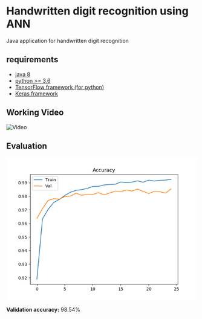 # Handwritten digit recognition using ANN
  Java application for handwritten digit recognition
## requirements
  * [java 8](https://www.oracle.com/technetwork/java/javase/downloads/jdk8-downloads-2133151.html)
  * [python >= 3.6](https://www.python.org/downloads/)
  * [TensorFlow framework (for python)](https://www.tensorflow.org/install)
  * [Keras framework](https://keras.io/)
## Working Video
  ![Video](https://drive.google.com/file/d/1as-6q9drFM2GEmfFlZQK2Xk_W8CC_zZO/preview)
  
## Evaluation
  ![Accuracy](/accuracy.png)
  
  **Validation accuracy:** 98.54%
